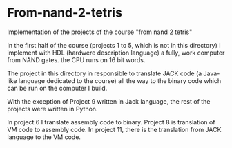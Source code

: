 # From-nand-2-tetris
Implementation of the projects of the course "from nand 2 tetris"

In the first half of the course (projects 1 to 5, which is not in this directory) I implement with HDL (hardwere description language)
a fully, work computer from NAND gates. the CPU runs on 16 bit words.

The project in this directory in responsible to translate JACK code (a Java-like language dedicated to the course)
all the way to the binary code which can be run on the computer I build.

With the exception of Project 9 written in Jack language, the rest of the projects were written in Python.

In project 6 I translate assembly code to binary.
Project 8 is translation of VM code to assembly code.
In project 11, there is the translation from JACK language to the VM code.

